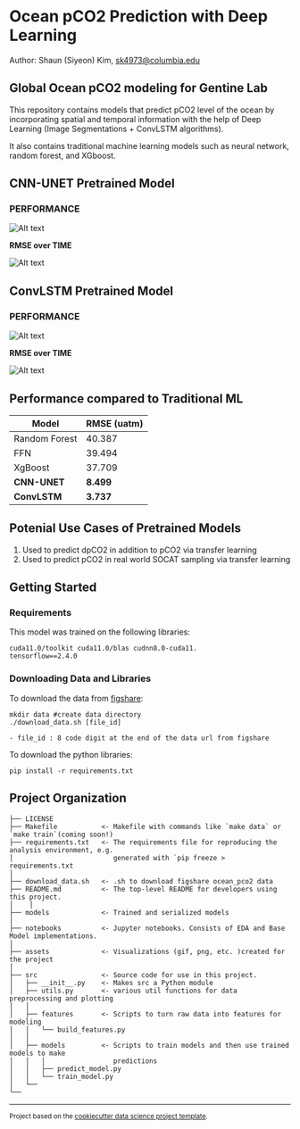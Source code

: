 Ocean pCO2 Prediction with Deep Learning
==============================

Author: Shaun (Siyeon) Kim, [sk4973@columbia.edu](mailto:sk4973@columbia.edu)

## Global Ocean pCO2 modeling for Gentine Lab

This repository contains models that predict pCO2 level of the ocean by incorporating spatial and temporal information with the help of Deep Learning (Image Segmentations + ConvLSTM algorithms). 

It also contains traditional machine learning models such as neural network, random forest, and XGboost.  

## CNN-UNET Pretrained Model

### PERFORMANCE

![Alt text](https://github.com/sk981102/ocean_co2/blob/main/assets/cnn-unet.gif)

**RMSE over TIME** 

![Alt text](https://github.com/sk981102/ocean_co2/blob/main/assets/unet-overtime.png)


## ConvLSTM Pretrained Model 

### PERFORMANCE

![Alt text](https://github.com/sk981102/ocean_co2/blob/main/assets/cnn-lstm.gif)

**RMSE over TIME** 

![Alt text](https://github.com/sk981102/ocean_co2/blob/main/assets/nfp-overtime.png)


## Performance compared to Traditional ML

| Model  | RMSE (uatm) |
| ------------- | ------------- |
| Random Forest  | 40.387 |
| FFN  | 39.494 |
| XgBoost  | 37.709  |
| **CNN-UNET**  | **8.499** |
| **ConvLSTM** | **3.737**  |


## Potenial Use Cases of Pretrained Models

1. Used to predict dpCO2 in addition to pCO2 via transfer learning
2. Used to predict pCO2 in real world SOCAT sampling via transfer learning

Getting Started
------------

### Requirements
This model was trained on the following libraries:

```` 
cuda11.0/toolkit cuda11.0/blas cudnn8.0-cuda11.
tensorflow==2.4.0
````

### Downloading Data and Libraries
To download the data from [figshare](https://figshare.com/articles/dataset/CESM_ocean_pCO2_testbed/8798999?file=16129505):
```` 
mkdir data #create data directory
./download_data.sh [file_id]
````
    - file_id : 8 code digit at the end of the data url from figshare


To download the python libraries:
```` 
pip install -r requirements.txt
````


Project Organization
------------
    ├── LICENSE
    ├── Makefile           <- Makefile with commands like `make data` or `make train`(coming soon!)
    ├── requirements.txt   <- The requirements file for reproducing the analysis environment, e.g.
    │                         generated with `pip freeze > requirements.txt
    │
    ├── download_data.sh   <- .sh to download figshare ocean_pco2 data
    ├── README.md          <- The top-level README for developers using this project.
    │    │
    ├── models             <- Trained and serialized models
    │
    ├── notebooks          <- Jupyter notebooks. Consists of EDA and Base Model implementations.
    │
    ├── assets             <- Visualizations (gif, png, etc. )created for the project
    │
    ├── src                <- Source code for use in this project.
    │   ├── __init__.py    <- Makes src a Python module
    │   ├── utils.py       <- various util functions for data preprocessing and plotting
    │   │
    │   ├── features       <- Scripts to turn raw data into features for modeling
    │   │   └── build_features.py
    │   │
    │   ├── models         <- Scripts to train models and then use trained models to make
    │   │   │                 predictions
    │   │   ├── predict_model.py
    │   │   └── train_model.py
    │   └── 
    └── 
--------

<p><small>Project based on the <a target="_blank" href="https://drivendata.github.io/cookiecutter-data-science/">cookiecutter data science project template</a>.
